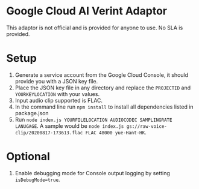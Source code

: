 # Google Cloud AI Verint Adaptor
This adaptor is not official and is provided for anyone to use. No SLA is provided.

# Setup
1) Generate a service account from the Google Cloud Console, it should provide you with a JSON key file.
2) Place the JSON key file in any directory and replace the `PROJECTID` and `YOURKEYLOCATION` with your values.
3) Input audio clip supported is FLAC.
5) In the command line run `npm install` to install all dependencies listed in package.json
6) Run `node index.js YOURFILELOCATION AUDIOCODEC SAMPLINGRATE LANUGAGE`. A sample would be `node index.js gs://raw-voice-clip/20200817-173613.flac FLAC 48000 yue-Hant-HK`.


# Optional
1) Enable debugging mode for Console output logging by setting `isDebugMode=true`.